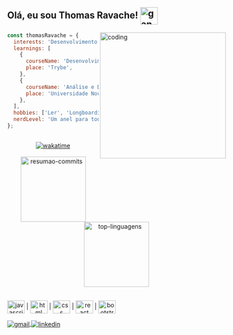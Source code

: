 <h2>Olá, eu sou Thomas Ravache! <img alt="gandalf" align="center" height="40" width="40" src="https://media.giphy.com/media/fQom5HUEHPz8q534S4/giphy.gif" /></h2>

<img
  alt="coding"
  align="right"
  width="290"
  src="https://media.giphy.com/media/Lg6vO9CNlQmUna1c5i/source.gif"
/>
```javascript
const thomasRavache = {
  interests: 'Desenvolvimento Web em geral',
  learnings: [
    {
      courseName: 'Desenvolvimento Web',
      place: 'Trybe',
    },
    {
      courseName: 'Análise e Desenvolvimento de Sistemas',
      place: 'Universidade Nove de Julho',
    },
  ],
  hobbies: ['Ler', 'Longboarding', 'Ciclismo', 'Coding'],
  nerdLevel: 'Um anel para todos governar', 
};
```

##

<div
  align="center"
>
  <!-- Wakatime user: https://wakatime.com/@thomasravache -->
  <a href="https://github.com/thomasravache">
    <img
      alt="wakatime"
      align="center"
      src="https://github-readme-stats.vercel.app/api/wakatime?username=thomasravache&layout=compact&theme=dark"
    />
  </a>
</div>

</br>

<div
  align="center"
>
  <a href="https://github.com/thomasravache">
    <!-- Resumão de commits e etc... -->
    <img
      alt="resumao-commits"
      height="150em"
      align="center"
      src="https://github-readme-stats.vercel.app/api?username=thomasravache&show_icons=true&theme=dark"
    />
    <!-- Top Linguagens -->
    <img
      alt="top-linguagens"
      height="150em"
      align="center"
      src="https://github-readme-stats.vercel.app/api/top-langs/?username=thomasravache&layout=compact&theme=dark"
    />
  </a>
</div>

<!-- ## Languages and tools -->
</br>
<!-- Ícones de tecnologia -->
<div
  style="display: inline-block"
  align="center"
>
  
  <img
    align="center"
    alt="javascript"
    height="30"
    width="40"
    src="https://cdn.jsdelivr.net/gh/devicons/devicon/icons/javascript/javascript-original.svg"
  /> |
  <img
    align="center"
    alt="html"
    height="30"
    width="40"
    src="https://cdn.jsdelivr.net/gh/devicons/devicon/icons/html5/html5-original.svg"
  /> |
  <img
    align="center"
    alt="css"
    height="30"
    width="40"
    src="https://cdn.jsdelivr.net/gh/devicons/devicon/icons/css3/css3-original.svg"
  /> |
  <img
    align="center"
    alt="react"
    height="30"
    width="40"
    src="https://cdn.jsdelivr.net/gh/devicons/devicon/icons/react/react-original.svg"
  /> |
  <img
    align="center"
    alt="bootstrap"
    height="30"
    width="40"
    src="https://cdn.jsdelivr.net/gh/devicons/devicon/icons/bootstrap/bootstrap-original.svg"
  />
</div>

</br>
<!-- ## Contact me -->
<!-- Badges de contato -->
<div
  style="display: inline-block"
  align="center"     
>
  <a href="mailto:thomasravache31@gmail.com" target="_blank">
    <img
      align="center"
      alt="gmail"
      src="https://img.shields.io/badge/Gmail-D14836?style=for-the-badge&logo=gmail&logoColor=white"
    />
  </a>
  <a href="https://www.linkedin.com/in/thomasravache/" target="_blank">
    <img
      align="center"
      alt="linkedin"
      src="https://img.shields.io/badge/LinkedIn-0077B5?style=for-the-badge&logo=linkedin&logoColor=white"
    />
  </a>
</div>

